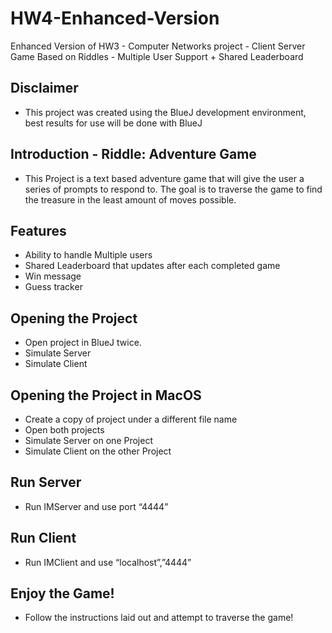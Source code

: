 # HW4-Enhanced-Version
Enhanced Version of HW3 - Computer Networks project - Client Server Game Based on Riddles - Multiple User Support + Shared Leaderboard

## Disclaimer
- This project was created using the BlueJ development environment, best results for use will be done with BlueJ

## Introduction - Riddle: Adventure Game
- This Project is a text based adventure game that will give the user a series of prompts to respond to. The goal is to traverse the game to find the treasure in the least amount of moves possible.

## Features
- Ability to handle Multiple users
- Shared Leaderboard that updates after each completed game
- Win message
- Guess tracker

## Opening the Project
- Open project in BlueJ twice.
- Simulate Server
- Simulate Client

## Opening the Project in MacOS
- Create a copy of project under a different file name
- Open both projects
- Simulate Server on one Project
- Simulate Client on the other Project

## Run Server 
- Run IMServer and use port “4444”

## Run Client
- Run IMClient and use “localhost”,”4444”

## Enjoy the Game!
- Follow the instructions laid out and attempt to traverse the game!
